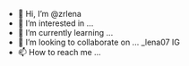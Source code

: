 - 👋 Hi, I’m @zrlena
- 👀 I’m interested in ...
- 🌱 I’m currently learning ...
- 💞️ I’m looking to collaborate on ...
  _lena07 IG
- 📫 How to reach me ...


<!---
+zrlena/zrlena is a ✨ special ✨ repository because its https://instagram.com/_lena07?igshid=MzRlODBiNWFlZA== because its `README.md` (this file) appears on your GitHub profile.
You can click the Preview link to take a look at your changes.
--->

